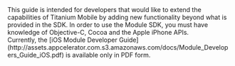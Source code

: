 <summary>
    This guide is intended for developers that would like to extend the capabilities of Titanium Mobile by adding new functionality beyond what is provided in the SDK. In order to use the Module SDK, you must have knowledge of Objective-C, Cocoa and the Apple iPhone APIs.
</summary>


<note>
    Currently, the [iOS Module Developer Guide](http://assets.appcelerator.com.s3.amazonaws.com/docs/Module_Developers_Guide_iOS.pdf) is available only in PDF form.
</note>